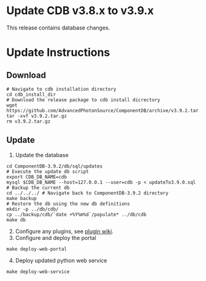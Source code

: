 # Update CDB v3.8.x to v3.9.x 
This release contains database changes. 

# Update Instructions 
## Download 
~~~~
# Navigate to cdb installation directory
cd cdb_install_dir
# Download the release package to cdb install dicrectory
wget https://github.com/AdvancedPhotonSource/ComponentDB/archive/v3.9.2.tar.gz
tar -xvf v3.9.2.tar.gz
rm v3.9.2.tar.gz
~~~~

## Update  
1. Update the database 
~~~~
cd ComponentDB-3.9.2/db/sql/updates
# Execute the update db script
export CDB_DB_NAME=cdb
mysql $CDB_DB_NAME --host=127.0.0.1 --user=cdb -p < updateTo3.9.0.sql
# Backup the current db
cd ../../../ # Navigate back to ComponentDB-3.9.2 directory
make backup
# Restore the db using the new db definitions
mkdir -p ../db/cdb/
cp ../backup/cdb/`date +%Y%m%d`/populate* ../db/cdb
make db
~~~~
2. Configure any plugins, see [plugin wiki](https://github.com/AdvancedPhotonSource/ComponentDB/wiki/Plugins "github plugin wiki").
3. Configure and deploy the portal
~~~~
make deploy-web-portal
~~~~
4. Deploy updated python web service
~~~~
make deploy-web-service
~~~~
